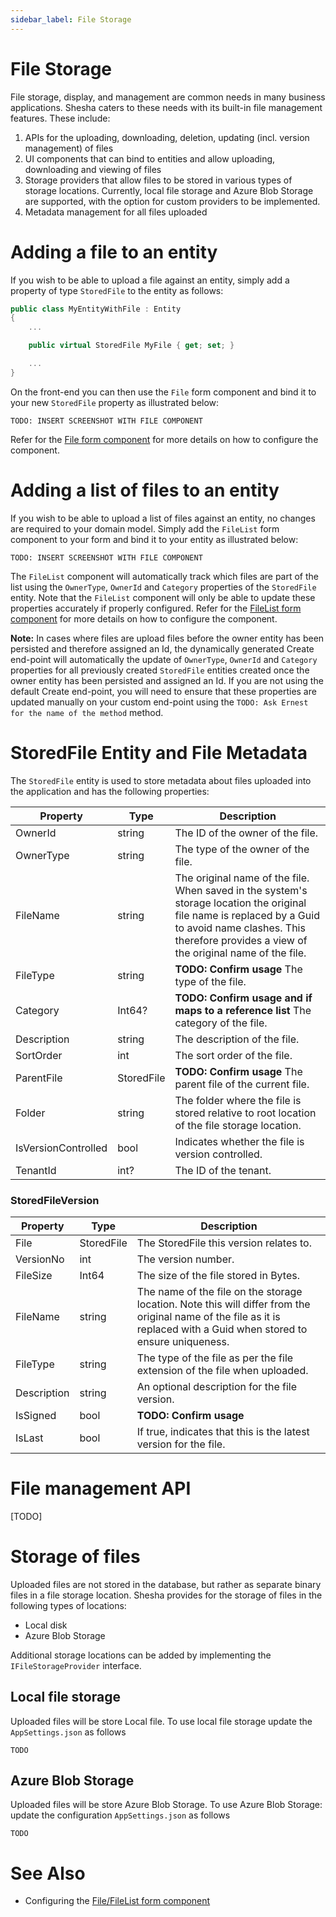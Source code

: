 ```yaml
---
sidebar_label: File Storage
---
```


# File Storage

File storage, display, and management are common needs in many business applications. Shesha caters to these needs with its built-in file management features. These include:
1. APIs for the uploading, downloading, deletion, updating (incl. version management) of files
1. UI components that can bind to entities and allow uploading, downloading and viewing of files
1. Storage providers that allow files to be stored in various types of storage locations. Currently, local file storage and Azure Blob Storage are supported, with the option for custom providers to be implemented.
1. Metadata management for all files uploaded

# Adding a file to an entity

If you wish to be able to upload a file against an entity, simply add a property of type `StoredFile` to the entity as follows:

``` csharp
public class MyEntityWithFile : Entity
{
    ...

    public virtual StoredFile MyFile { get; set; }

    ...
}
```

On the front-end you can then use the `File` form component and bind it to your new `StoredFile` property as illustrated below:

``` 
TODO: INSERT SCREENSHOT WITH FILE COMPONENT
```

Refer for the [File form component](../front-end-basics/form-components/Entity-References/files.md) for more details on how to configure the component.

# Adding a list of files to an entity

If you wish to be able to upload a list of files against an entity, no changes are required to your domain model. Simply add the `FileList` form component to your form and bind it to your entity as illustrated below:
``` 
TODO: INSERT SCREENSHOT WITH FILE COMPONENT
```

The `FileList` component will automatically track which files are part of the list using the `OwnerType`, `OwnerId` and `Category` properties of the `StoredFile` entity.
Note that the `FileList` component will only be able to update these properties accurately if properly configured. Refer for the [FileList form component](/front-end-basics/form-components/Entity-References/files.md) for more details on how to configure the component.

**Note:** In cases where files are upload files before the owner entity has been persisted and therefore assigned an Id, the dynamically generated Create end-point will automatically the update of `OwnerType`, `OwnerId` and `Category` properties for all previously created `StoredFile` entities created once the owner entity has been persisted and assigned an Id. If you are not using the default Create end-point, you will need to ensure that these properties are updated manually on your custom end-point using the `TODO: Ask Ernest for the name of the method` method.

# StoredFile Entity and File Metadata
The `StoredFile` entity is used to store metadata about files uploaded into the application and has the following properties:

| Property          | Type    | Description       |
|-------------------|---------|-------------------|
| OwnerId           | string  | The ID of the owner of the file. |
| OwnerType         | string  | The type of the owner of the file. |
| FileName          | string  | The original name of the file. When saved in the system's storage location the original file name is replaced by a Guid to avoid name clashes. This therefore provides a view of the original name of the file. |
| FileType          | string  | **TODO: Confirm usage** The type of the file. |
| Category          | Int64?  | **TODO: Confirm usage and if maps to a reference list** The category of the file. |
| Description       | string  | The description of the file. |
| SortOrder         | int     | The sort order of the file. |
| ParentFile        | StoredFile | **TODO: Confirm usage** The parent file of the current file. |
| Folder            | string  | The folder where the file is stored relative to root location of the file storage location. |
| IsVersionControlled | bool  | Indicates whether the file is version controlled. |
| TenantId          | int?    | The ID of the tenant. |


### StoredFileVersion

| Property     | Type       | Description       |
|--------------|------------|-------------------|
| File         | StoredFile | The StoredFile this version relates to. |
| VersionNo    | int        | The version number. |
| FileSize     | Int64      | The size of the file stored in Bytes. |
| FileName     | string     | The name of the file on the storage location. Note this will differ from the original name of the file as it is replaced with a Guid when stored to ensure uniqueness. |
| FileType     | string     | The type of the file as per the file extension of the file when uploaded. |
| Description  | string     | An optional description for the file version. |
| IsSigned     | bool       | **TODO: Confirm usage** |
| IsLast       | bool       | If true, indicates that this is the latest version for the file. |


# File management API
[TODO]


# Storage of files
Uploaded files are not stored in the database, but rather as separate binary files in a file storage location. Shesha provides for the storage of files in the following types of locations:
- Local disk	
- Azure Blob Storage	

Additional storage locations can be added by implementing the `IFileStorageProvider` interface.

## Local file storage
Uploaded files will be store Local file. To use local file storage update the `AppSettings.json` as follows
```
TODO
```

## Azure Blob Storage
Uploaded files will be store Azure Blob Storage. To use Azure Blob Storage:
 update the configuration `AppSettings.json` as follows
 ```
TODO
```

# See Also
- Configuring the [File/FileList form component](/front-end-basics/form-components/Entity-References/files.md)


